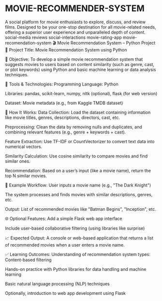 # MOVIE-RECOMMENDER-SYSTEM
A social platform for movie enthusiasts to explore, discuss, and review films. Designed to be your one-stop destination for all movie-related needs, offering a superior user experience and unparalleled depth of content.  social-media reviews social-interactions movie-rating-app movie-recomendation-system
🎬 Movie Recommendation System – Python Project
📌 Project Title:
Movie Recommendation System using Python

🧠 Objective:
To develop a simple movie recommendation system that suggests movies to users based on content similarity (such as genre, cast, or plot keywords) using Python and basic machine learning or data analysis techniques.

🧰 Tools & Technologies:
Programming Language: Python

Libraries: pandas, scikit-learn, numpy, nltk (optional), flask (for web version)

Dataset: Movie metadata (e.g., from Kaggle TMDB dataset)

🔧 How It Works:
Data Collection: Load the dataset containing information like movie titles, genres, descriptions, directors, cast, etc.

Preprocessing: Clean the data by removing nulls and duplicates, and combining relevant features (e.g., genre + keywords + cast).

Feature Extraction: Use TF-IDF or CountVectorizer to convert text data into numerical vectors.

Similarity Calculation: Use cosine similarity to compare movies and find similar ones.

Recommendation: Based on a user’s input (like a movie name), return the top N similar movies.

🧪 Example Workflow:
User inputs a movie name (e.g., "The Dark Knight")

The system processes and finds movies with similar descriptions, genres, etc.

Output: List of recommended movies like "Batman Begins", "Inception", etc.

🌐 Optional Features:
Add a simple Flask web app interface

Include user-based collaborative filtering (using libraries like surprise)

📈 Expected Output:
A console or web-based application that returns a list of recommended movies when a user enters a movie name.

✅ Learning Outcomes:
Understanding of recommendation system types: Content-based filtering

Hands-on practice with Python libraries for data handling and machine learning

Basic natural language processing (NLP) techniques

Optionally, introduction to web app development using Flask

